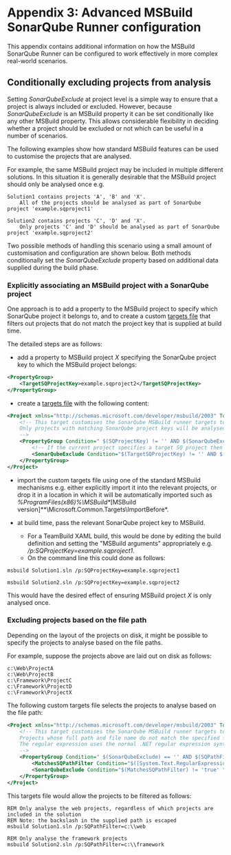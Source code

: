 # Appendix 3: Advanced MSBuild SonarQube Runner configuration

This appendix contains additional information on how the MSBuild SonarQube Runner can be configured to work effectively in more complex real-world scenarios.

## Conditionally excluding projects from analysis

Setting *SonarQubeExclude* at project level is a simple way to ensure that a project is always included or excluded.
However, because *SonarQubeExclude* is an MSBuild property it can be set conditionally like any other MSBuild property.
This allows considerable flexibility in deciding whether a project should be excluded or not which can be useful in a number of scenarios.

The following examples show how standard MSBuild features can be used to customise the projects that are analysed.


For example, the same MSBuild project may be included in multiple different solutions.
In this situation it is generally desirable that the MSBuild project should only be analysed once e.g.
```
Solution1 contains projects 'A', 'B' and 'X'.
	All of the projects should be analysed as part of SonarQube project 'example.sqproject1'

Solution2 contains projects 'C', 'D' and 'X'.
	Only projects 'C' and 'D' should be analysed as part of SonarQube project 'example.sqproject2'
```

Two possible methods of handling this scenario using a small amount of customisation and configuration are shown below.
Both methods conditionally set the *SonarQubeExclude* property based on additional data supplied during the build phase.

### Explicitly associating an MSBuild project with a SonarQube project

One approach is to add a property to the MSBuild project to specify which SonarQube project it belongs to, and to create a custom [targets file](https://msdn.microsoft.com/en-us/library/ms164312.aspx) that filters out projects that do not match the project key that is supplied at build time.

The detailed steps are as follows:

- add a property to MSBuild project *X* specifying the SonarQube project key to which the MSBuild project belongs:

```xml
<PropertyGroup>
	<TargetSQProjectKey>example.sqproject2</TargetSQProjectKey>
</PropertyGroup>
```

- create a [targets file](https://msdn.microsoft.com/en-us/library/ms164312.aspx) with the following content:

```xml
<Project xmlns="http://schemas.microsoft.com/developer/msbuild/2003" ToolsVersion="4.0">
	<!-- This target customises the SonarQube MSBuild runner targets to limit the project that are analysed.
	Only projects with matching SonarQube project keys will be analysed.
	-->
	<PropertyGroup Condition=" $(SQProjectKey) != '' AND $(SonarQubeExclude) == '' ">
		<!-- If the current project specifies a target SQ project then exclude unless the project keys match. -->
		<SonarQubeExclude Condition="$(TargetSQProjectKey) != '' AND $(SQProjectKey) != $(TargetSQProjectKey) " >true</SonarQubeExclude>
	</PropertyGroup>
</Project>
```

- import the custom targets file using one of the standard MSBuild mechanisms e.g. either explicitly import it into the relevant projects, 
or drop it in a location in which it will be automatically imported such as *%ProgramFiles(x86)%\MSBuild\**[MSBuild version]**\Microsoft.Common.Targets\ImportBefore\*.

- at build time, pass the relevant SonarQube project key to MSBuild.
  - For a TeamBuild XAML build, this would be done by editing the build definition and setting the "MSBuild arguments" appropriately e.g. */p:SQProjectKey=example.sqproject1*.
  - On the command line this could done as follows:

```
msbuild Solution1.sln /p:SQProjectKey=example.sqproject1

msbuild Solution2.sln /p:SQProjectKey=example.sqproject2
```

This would have the desired effect of ensuring MSBuild project *X* is only analysed once.


### Excluding projects based on the file path
Depending on the layout of the projects on disk, it might be possible to specify the projects to analyse based on the file paths.

For example, suppose the projects above are laid out on disk as follows:

```
c:\Web\ProjectA
c:\Web\ProjectB
c:\Framework\ProjectC
c:\Framework\ProjectD
c:\Framework\ProjectX
```

The following custom targets file selects the projects to analyse based on the file path:

```xml
<Project xmlns="http://schemas.microsoft.com/developer/msbuild/2003" ToolsVersion="4.0">
	<!-- This target customises the SonarQube MSBuild runner targets to limit the projects that are analysed.
	Projects whose full path and file name do not match the specified filter will be marked as "excluded".
	The regular expression uses the normal .NET regular expression syntax.
	-->
	<PropertyGroup Condition=" $(SonarQubeExclude) == '' AND $(SQPathFilter) != '' ">
		<MatchesSQPathFilter Condition="$([System.Text.RegularExpressions.Regex]::IsMatch($(MSBuildProjectFullPath), $(SQPathFilter), System.Text.RegularExpressions.RegexOptions.IgnoreCase)) ">true</MatchesSQPathFilter>
		<SonarQubeExclude Condition="$(MatchesSQPathFilter) != 'true' " >true</SonarQubeExclude>
	</PropertyGroup>
</Project>
```

This targets file would allow the projects to be filtered as follows:

```
REM Only analyse the web projects, regardless of which projects are included in the solution
REM Note: the backslash in the supplied path is escaped
msbuild Solution1.sln /p:SQPathFilter=c:\\web

REM Only analyse the framework projects
msbuild Solution2.sln /p:SQPathFilter=c:\\framework
```
